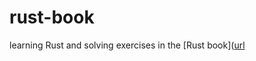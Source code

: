 # rust-book
learning Rust and solving exercises in the [Rust book]([url](https://doc.rust-lang.org/book/)

